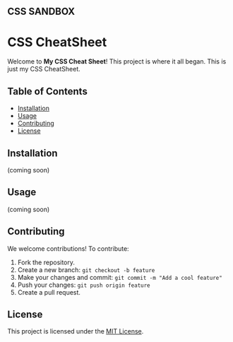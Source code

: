 ## CSS SANDBOX
# CSS CheatSheet

Welcome to **My CSS Cheat Sheet**! This project is where it all began. This is just my CSS CheatSheet.

## Table of Contents
- [Installation](#installation)
- [Usage](#usage)
- [Contributing](#contributing)
- [License](#license)

## Installation
(coming soon)

## Usage
(coming soon)

## Contributing
We welcome contributions! To contribute:
1. Fork the repository.
2. Create a new branch: `git checkout -b feature`
3. Make your changes and commit: `git commit -m "Add a cool feature"`
4. Push your changes: `git push origin feature`
5. Create a pull request.

## License
This project is licensed under the [MIT License](LICENSE).
 
